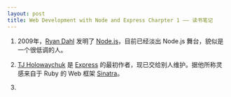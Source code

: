 ```yaml
---
layout: post
title: Web Development with Node and Express Charpter 1 —— 读书笔记
---
```


1. 2009年，[Ryan Dahl](https://github.com/ry) 发明了 [Node.js](https://nodejs.org/en/)，目前已经淡出 Node.js 舞台，貌似是一个很低调的人。

2. [TJ Holowaychuk](https://github.com/tj) 是 [Express](http://expressjs.com/) 的最初作者，现已交给别人维护。据他所称灵感来自于 Ruby 的 Web 框架 [Sinatra](http://www.sinatrarb.com/)。

3. 
